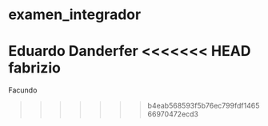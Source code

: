 # examen_integrador
Eduardo Danderfer
<<<<<<< HEAD
fabrizio
=======

Facundo
>>>>>>> b4eab568593f5b76ec799fdf146566970472ecd3
